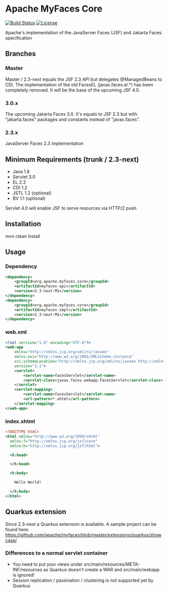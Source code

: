 # Apache MyFaces Core
[![Build Status](https://travis-ci.org/apache/myfaces.svg?branch=master)](https://travis-ci.org/apache/myfaces)
[![License](https://img.shields.io/badge/License-Apache%202.0-blue.svg)](https://opensource.org/licenses/Apache-2.0)

Apache's implementation of the JavaServer Faces (JSF) and Jakarta Faces specification

## Branches

### Master

Master / 2.3-next equals the JSF 2.3 API but delegates @ManagedBeans to CDI. The implementation of the old FacesEL (javax.faces.el.*) has been completely removed.
It will be the base of the upcoming JSF 4.0.

### 3.0.x

The upcoming Jakarta Faces 3.0. It's equals to JSF 2.3 but with "jakarta.faces" packages and constants instead of "javax.faces".

### 2.3.x

JavaServer Faces 2.3 implementation


## Minimum Requirements (trunk / 2.3-next)

- Java 1.8
- Servlet 3.0
- EL 2.2
- CDI 1.2
- JSTL 1.2 (optional)
- BV 1.1 (optional)

Servlet 4.0 will enable JSF to serve resources via HTTP/2 push.

## Installation

mvn clean install

## Usage

### Dependency
```xml
<dependency>
    <groupId>org.apache.myfaces.core</groupId>
    <artifactId>myfaces-api</artifactId>
    <version>2.3-next-M1</version>
</dependency>
<dependency>
    <groupId>org.apache.myfaces.core</groupId>
    <artifactId>myfaces-impl</artifactId>
    <version>2.3-next-M1</version>
</dependency>
```

### web.xml
```xml
<?xml version="1.0" encoding="UTF-8"?>
<web-app
    xmlns="http://xmlns.jcp.org/xml/ns/javaee"
    xmlns:xsi="http://www.w3.org/2001/XMLSchema-instance"
    xsi:schemaLocation="http://xmlns.jcp.org/xml/ns/javaee http://xmlns.jcp.org/xml/ns/javaee/web-app_3_1.xsd"
    version="3.1">
    <servlet>
        <servlet-name>facesServlet</servlet-name>
        <servlet-class>javax.faces.webapp.FacesServlet</servlet-class>
    </servlet>
    <servlet-mapping>
        <servlet-name>facesServlet</servlet-name>
        <url-pattern>*.xhtml</url-pattern>
    </servlet-mapping>
</web-app>
```

### index.xhtml
```xml
<!DOCTYPE html>
<html xmlns="http://www.w3.org/1999/xhtml"
  xmlns:f="http://xmlns.jcp.org/jsf/core"
  xmlns:h="http://xmlns.jcp.org/jsf/html">

  <h:head>

  </h:head>

  <h:body>

    Hello World!

  </h:body>
</html>
```

## Quarkus extension

Since 2.3-next a Quarkus extension is available. A sample project can be found here: https://github.com/apache/myfaces/blob/master/extensions/quarkus/showcase/


### Differences to a normal servlet container
- You need to put your views under src/main/resources/META-INF/resources as Quarkus doesn't create a WAR and src/main/webapp is ignored!
- Session replication / passivation / clustering is not supported yet by Quarkus
